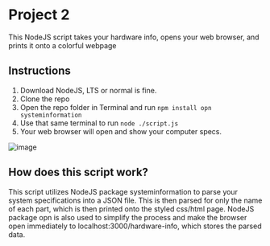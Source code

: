 # Project 2

This NodeJS script takes your hardware info, opens your web browser, and prints it onto a colorful webpage

## Instructions
1. Download NodeJS, LTS or normal is fine.
2. Clone the repo
3. Open the repo folder in Terminal and run ```npm install opn systeminformation```
4. Use that same terminal to run ```node ./script.js```
5. Your web browser will open and show your computer specs.

![image](https://github.com/lh1207/it3038c-scripts/assets/100445409/d595728f-1e7f-4252-aee5-5db97eca2b7e)

## How does this script work?
This script utilizes NodeJS package systeminformation to parse your system specifications into a JSON file. This is then parsed for only the name of each part, which is then printed onto the styled css/html page. NodeJS package opn is also used to simplify the process and make the browser open immediately to localhost:3000/hardware-info, which stores the parsed data.
